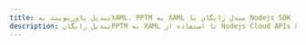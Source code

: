---title: تبدیل پاورپوینت بهXAML، PPTM به XAML مبدل رایگان یا Nodejs SDKdescription: تبدیل رایگانPPTM به XAML با استفاده از Nodejs Cloud APIs & SDK. همچنین اسناد Microsoft PowerPoint را در Cloud ایجاد، ویرایش و رندر کنید.---